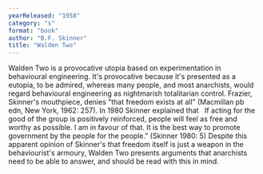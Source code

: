 ```yaml
---
yearReleased: "1958"
category: "s"
format: "book"
author: "B.F. Skinner"
title: "Walden Two"
---
```

 Walden Two is a provocative utopia based on experimentation in  behavioural engineering. It's provocative because it's presented as a eutopia,  to be admired, whereas many people, and most anarchists, would regard  behavioural engineering as nightmarish totalitarian control. Frazier, Skinner's  mouthpiece, denies "that freedom exists at all" (Macmillan pb edn, New York,  1962: 257). In 1980 Skinner explained that
  
 If acting for the good of the group is positively reinforced, people will feel  as free and worthy as possible. I am in favour of that. It is the best way to  promote government by the people for the people." (Skinner 1980: 5)
 Despite this apparent opinion of Skinner's that freedom itself is  just a weapon in the behaviourist's armoury, Walden Two presents  arguments that anarchists need to be able to answer, and should be read with  this in mind.
  